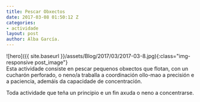 ```yaml
---
title: Pescar Obxectos
date: 2017-03-08 01:50:12 Z
categories:
- actividade
layout: post
author: Alba García.
---
```


![hero]({{ site.baseurl }}/assets/Blog/2017/03/2017-03-8.jpg){:class="img-responsive post_image"}
<br>
Esta actividade consiste en pescar pequenos obxectos que flotan, con un cucharón perforado, o neno/a traballa a coordinación ollo-mao a precisión e a paciencia, ademáis da capacidade de concentración.

Toda actividade que teña un principio e un fin axuda o neno a concentrarse.






